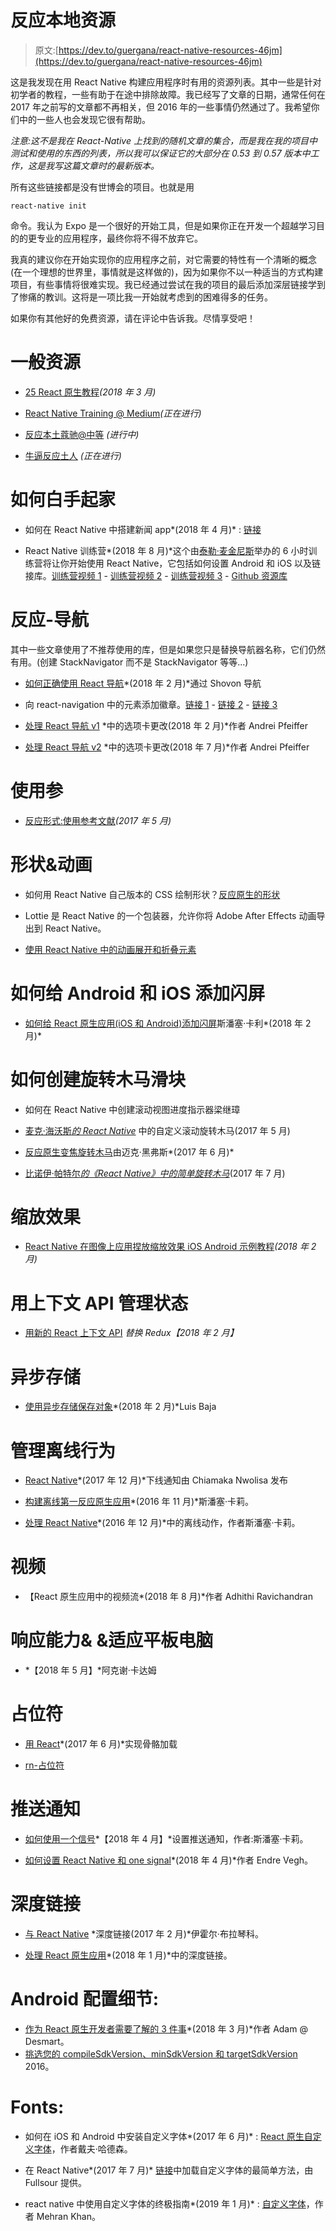 # 反应本地资源

> 原文:[https://dev.to/guergana/react-native-resources-46jm](https://dev.to/guergana/react-native-resources-46jm)

这是我发现在用 React Native 构建应用程序时有用的资源列表。其中一些是针对初学者的教程，一些有助于在途中排除故障。我已经写了文章的日期，通常任何在 2017 年之前写的文章都不再相关，但 2016 年的一些事情仍然通过了。我希望你们中的一些人也会发现它很有帮助。

*注意:这不是我在 React-Native 上找到的随机文章的集合，而是我在我的项目中测试和使用的东西的列表，所以我可以保证它的大部分在 0.53 到 0.57 版本中工作，这是我写这篇文章时的最新版本。*

所有这些链接都是没有世博会的项目。也就是用

`react-native init`

命令。我认为 Expo 是一个很好的开始工具，但是如果你正在开发一个超越学习目的的更专业的应用程序，最终你将不得不放弃它。

我真的建议你在开始实现你的应用程序之前，对它需要的特性有一个清晰的概念(在一个理想的世界里，事情就是这样做的)，因为如果你不以一种适当的方式构建项目，有些事情将很难实现。我已经通过尝试在我的项目的最后添加深层链接学到了惨痛的教训。这将是一项比我一开始就考虑到的困难得多的任务。

如果你有其他好的免费资源，请在评论中告诉我。尽情享受吧！

# [](#general-resources)一般资源

*   [25 React 原生教程](https://codeburst.io/25-react-native-tutorials-5b613e3f46ac)*(2018 年 3 月)*

*   [React Native Training @ Medium](https://medium.com/react-native-training)*(正在进行)*

*   [反应本土蔻驰@中等](https://blog.reactnativecoach.com/) *(进行中)*

*   [牛逼反应土人](http://www.awesome-react-native.com/) *(正在进行)*

# [](#how-to-build-from-scratch)如何白手起家

*   如何在 React Native 中搭建新闻 app*(2018 年 4 月)* : [链接](https://medium.freecodecamp.org/create-a-news-app-using-react-native-ced249263627)

*   React Native 训练营*(2018 年 8 月)*这个由[泰勒·麦金尼斯](https://TylerMcGinnis.com)举办的 6 小时训练营将让你开始使用 React Native，它包括如何设置 Android 和 iOS 以及链接库。[训练营视频 1](https://www.youtube.com/watch?v=uO92uyrj7OQ) - [训练营视频 2](https://www.youtube.com/watch?v=uqTe7r-ECzY) - [训练营视频 3](https://www.youtube.com/watch?v=lH2VbX92lUA) - [Github 资源库](https://github.com/dabit3/react-native-bootcamp)

# [](#reactnavigation)反应-导航

其中一些文章使用了不推荐使用的库，但是如果您只是替换导航器名称，它们仍然有用。(创建 StackNavigator 而不是 StackNavigator 等等...)

*   [如何正确使用 React 导航](https://medium.com/@shovonroy/how-to-properly-navigate-with-react-navigation-e38fe3bf7381)*(2018 年 2 月)*通过 Shovon 导航

*   向 react-navigation 中的元素添加徽章。[链接 1](https://github.com/react-navigation/react-navigation/issues/1941) - [链接 2](https://github.com/react-navigation/react-navigation/issues/766) - [链接 3](https://github.com/yanqiw/react-native-icon-badge)

*   [处理 React 导航 v1](https://itnext.io/handle-tab-changes-in-react-navigation-3717180cddb) *中的选项卡更改(2018 年 2 月)*作者 Andrei Pfeiffer

*   [处理 React 导航 v2](https://itnext.io/handle-tab-changes-in-react-navigation-v2-faeadc2f2ffe) *中的选项卡更改(2018 年 7 月)*作者 Andrei Pfeiffer

# [](#using-refs)使用参

*   [反应形式:使用参考文献](https://css-tricks.com/react-forms-using-refs/)*(2017 年 5 月)*

# [](#shapes-amp-animations)形状&动画

*   如何用 React Native 自己版本的 CSS 绘制形状？[反应原生的形状](https://codedaily.io/tutorials/22/The-Shapes-of-React-Native)

*   Lottie 是 React Native 的一个包装器，允许你将 Adobe After Effects 动画导出到 React Native。

*   [使用 React Native 中的动画展开和折叠元素](https://moduscreate.com/blog/expanding-and-collapsing-elements-using-animations-in-react-native/)

# [](#how-to-add-a-splashscreen-to-android-and-ios)如何给 Android 和 iOS 添加闪屏

*   [如何给 React 原生应用(iOS 和 Android)添加闪屏](https://medium.com/handlebar-labs/how-to-add-a-splash-screen-to-a-react-native-app-ios-and-android-30a3cec835ae)斯潘塞·卡利*(2018 年 2 月)*

# [](#how-to-create-carousel-sliders)如何创建旋转木马滑块

*   如何在 React Native 中创建滚动视图进度指示器梁继璋

*   [麦克·海沃斯*的 React Native*](https://medium.com/the-react-native-log/custom-scrolling-carousel-in-react-native-15ee129e7e68) 中的自定义滚动旋转木马(2017 年 5 月)

*   [反应原生变焦旋转木马](https://medium.com/@mheavers/react-native-zoom-carousel-3546f7e781e5)由迈克·黑弗斯*(2017 年 6 月)*

*   [比诺伊·帕特尔*的《React Native》中的简单旋转木马*](https://blog.binoy.io/simple-carousel-in-react-native-ae71cac279de)(2017 年 7 月)

# [](#pinch-to-zoom-effect)缩放效果

*   [React Native 在图像上应用捏放缩放效果 iOS Android 示例教程](https://reactnativecode.com/apply-pinch-to-zoom-effect-on-image/)*(2018 年 2 月)*

# [](#managing-state-with-context-api)用上下文 API 管理状态

*   [用新的 React 上下文 API](https://medium.freecodecamp.org/replacing-redux-with-the-new-react-context-api-8f5d01a00e8c) *替换 Redux【2018 年 2 月】*

# [](#asyncstorage)异步存储

*   [使用异步存储保存对象](https://medium.com/@luisbajana/saving-objects-using-asyncstorage-2d8696275667)*(2018 年 2 月)*Luis Baja

# [](#managing-offline-behaviour)管理离线行为

*   [React Native](https://medium.com/dailyjs/offline-notice-in-react-native-28a8d01e8cd0)*(2017 年 12 月)*下线通知由 Chiamaka Nwolisa 发布

*   [构建离线第一反应原生应用](https://medium.com/differential/building-offline-first-react-native-apps-b958acac0009)*(2016 年 11 月)*斯潘塞·卡莉。

*   [处理 React Native](https://medium.com/differential/handling-offline-actions-in-react-native-74949cbfabf2)*(2016 年 12 月)*中的离线动作，作者斯潘塞·卡莉。

# [](#video)视频

*   【React 原生应用中的视频流*(2018 年 8 月)*作者 Adhithi Ravichandran

# [](#responsiveness-ampamp-adapting-for-tablets)响应能力& &适应平板电脑

*   *【2018 年 5 月】*阿克谢·卡达姆

# [](#placeholders)占位符

*   [用 React](https://codeburst.io/achieve-skeleton-loading-with-react-a12404678030)*(2017 年 6 月)*实现骨骼加载

*   [rn-占位符](https://github.com/mfrachet/rn-placeholder)

# [](#push-notifications)推送通知

*   [如何使用一个信号](https://medium.com/differential/react-native-push-notifications-with-onesignal-9db6a7d75e1e)*【2018 年 4 月】*设置推送通知，作者:斯潘塞·卡莉。

*   [如何设置 React Native 和 one signal](https://blog.helpfulpeeps.com/setting-up-push-notifications-with-react-native-and-onesignal/)*(2018 年 4 月)*作者 Endre Vegh。

# [](#deep-linking)深度链接

*   [与 React Native](http://ihor.burlachenko.com/deep-linking-with-react-native/) *深度链接(2017 年 2 月)*伊霍尔·布拉琴科。

*   [处理 React 原生应用](https://medium.com/the-react-native-log/handle-deep-links-in-react-native-apps-b22055149b3a)*(2018 年 1 月)*中的深度链接。

# [](#android-configuration-specifics)Android 配置细节:

*   [作为 React 原生开发者需要了解的 3 件事](https://desmart.com/blog/3-things-to-know-about-android-as-react-native-developer)*(2018 年 3 月)*作者 Adam @ Desmart。
*   [挑选您的 compileSdkVersion、minSdkVersion 和 targetSdkVersion](https://medium.com/androiddevelopers/picking-your-compilesdkversion-minsdkversion-targetsdkversion-a098a0341ebd) 2016。

# [](#fonts)Fonts:

*   如何在 iOS 和 Android 中安装自定义字体*(2017 年 6 月)* : [React 原生自定义字体](https://medium.com/react-native-training/react-native-custom-fonts-ccc9aacf9e5e)，作者戴夫·哈德森。

*   在 React Native*(2017 年 7 月)* [链接](https://medium.com/@fullsour/easiest-way-to-load-your-custom-fonts-in-react-native-d091fb380204)中加载自定义字体的最简单方法，由 Fullsour 提供。

*   react native 中使用自定义字体的终极指南*(2019 年 1 月)* : [自定义字体](https://medium.com/@mehran.khan/ultimate-guide-to-use-custom-fonts-in-react-native-77fcdf859cf4)，作者 Mehran Khan。